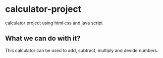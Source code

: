 # calculator-project
calculator project using html css and java script

## What we can do with it?
This calculator can be used to add, subtract, multiply and devide numbers.
